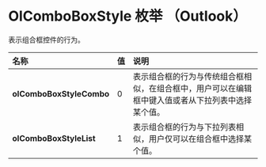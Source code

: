 
# OlComboBoxStyle 枚举 （Outlook）

表示组合框控件的行为。



|**名称**|**值**|**说明**|
|:-----|:-----|:-----|
|**olComboBoxStyleCombo**|0|表示组合框的行为与传统组合框相似，在组合框中，用户可以在编辑框中键入值或者从下拉列表中选择某个值。|
|**olComboBoxStyleList**|1|表示组合框的行为与下拉列表相似，用户仅可以在组合框中选择某个值。|
